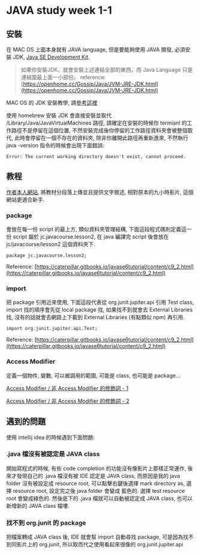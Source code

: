 # JAVA study week 1-1

## 安裝
在 MAC OS 上面本身就有 JAVA language, 但是要能夠使用 JAVA 開發, 必須安裝 JDK, [Java SE Development Kit](https://docs.oracle.com/javase/8/docs/index.html).

> 如果你安裝JDK，就會安裝上述連結全部的東西，而 Java Language 只是連結圖最上面一小部份。
> reference: [https://openhome.cc/Gossip/Java/JVM-JRE-JDK.html](https://openhome.cc/Gossip/Java/JVM-JRE-JDK.html)
> 

MAC OS 的 JDK 安裝教學, 請[參考這裡](https://mkyong.com/java/how-to-install-java-on-mac-osx/)

使用 homebrew 安裝 JDK 會直接安裝並取代 /Library/Java/JavaVirtualMachines 路徑, 請確定在安裝的時候你 termianl 的工作路徑不是停留在這個位置, 不然安裝完成後你停留的工作路徑資料夾會被整個取代, 此時會停留在一個不存在的資料夾, 除非你離開此路徑再重新進來, 不然執行 java -version 指令的時候會出現下面錯誤:
```
Error: The current working directory doesn't exist, cannot proceed.
```

## 教程

[作者本人網站](https://marcus-biel.com/java-beginner-course/), 將教材分段落上傳並且提供文字敘述, 相對原本的九小時影片, 這個網站更適合新手.

### package
會放在每一份 script 的最上方, 類似資料夾管理結構, 下面這段程式碼則定義這一份 script 屬於 jc.javacourse.lesson2, 在 java 編譯完 script 後會放在 jc/javacourse/lesson2 這個資料夾下.
```
package jc.javacourse.lesson2;
```
Reference: [https://caterpillar.gitbooks.io/javase6tutorial/content/c9_2.html](https://caterpillar.gitbooks.io/javase6tutorial/content/c9_2.html)

### import
把 package 引用近來使用, 下面這段代表從 org.junit.jupiter.api 引用 Test class, import 找的順序會先從 local package 找, 如果找不到就會去 External Libraries 找, 沒有的話就會去網路上下載到 External Libraries (有點類似 npm) 再引用.
```
import org.junit.jupiter.api.Test;
```
Reference: [https://caterpillar.gitbooks.io/javase6tutorial/content/c9_2.html](https://caterpillar.gitbooks.io/javase6tutorial/content/c9_2.html)

### Access Modifier
定義一個物件, 變數, 可以被調用的範圍, 可能是 class, 也可能是 package...

[Access Modifier / 非 Access Modifier 的修飾詞 - 1](https://ithelp.ithome.com.tw/articles/10158077)

[Access Modifier / 非 Access Modifier 的修飾詞 - 2](https://dotblogs.com.tw/brian/2013/07/17/111276)


## 遇到的問題
使用 intellij idea 的時候遇到下面問題:

### .java 檔沒有被認定是 JAVA class
開始寫程式的時候, 有些 code completion 的功能沒有像影片上那樣正常運作, 後來才發現自己的 .java 檔沒有被 IDE 認定是 JAVA class, 而原因是我的 java folder 沒有被設定成 resource root, 可以點擊右鍵後選擇 mark directory as, 選擇 resource root, 設定完之後 java folder 會變成 藍色的. 選擇 test resource root 會變成綠色的. 然後底下的 .java 檔就可以自動被認定成 JAVA class, 也可以新增新的 JAVA class 檔嘍.

### 找不到 org.junit 的 package
把檔案轉成 JAVA class 後, IDE 就會幫 import 自動尋找 package, 可是因為找不到同影片上的 org.junit, 所以取而代之使用看起來很像的 org.junit.jupiter.api

